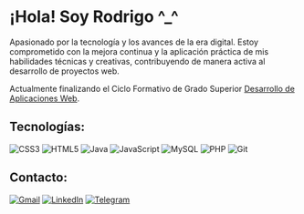 # ¡Hola! Soy Rodrigo ^_^
Apasionado por la tecnología y los avances de la era digital. Estoy comprometido con la mejora continua y la aplicación práctica de mis habilidades técnicas y creativas, contribuyendo de manera activa al desarrollo de proyectos web.

Actualmente finalizando el Ciclo Formativo de Grado Superior [Desarrollo de Aplicaciones Web](https://github.com/rodrigomardel/Desarrollo-de-Aplicaciones-Web).

## Tecnologías:

![CSS3](https://img.shields.io/badge/CSS3-1572B6?style=for-the-badge&logo=css3&logoColor=1572B6&labelColor=101010)
![HTML5](https://img.shields.io/badge/HTML5-E34F26?style=for-the-badge&logo=html5&logoColor=E34F26&labelColor=101010)
![Java](https://img.shields.io/badge/Java-F80000?style=for-the-badge&logo=openjdk&logoColor=F80000&labelColor=101010)
![JavaScript](https://img.shields.io/badge/JavaScript-F7DF1E?style=for-the-badge&logo=javascript&logoColor=F7DF1E&labelColor=101010)
![MySQL](https://img.shields.io/badge/MySQL-4479A1?style=for-the-badge&logo=mysql&logoColor=4479A1&labelColor=101010)
![PHP](https://img.shields.io/badge/PHP-777BB4?style=for-the-badge&logo=php&logoColor=777BB4&labelColor=101010)
![Git](https://img.shields.io/badge/Git-F05032?style=for-the-badge&logo=git&logoColor=F05032&labelColor=101010)

## Contacto:

[![Gmail](https://img.shields.io/badge/rodrigo.mardel.daw@gmail.com-EA4335?style=for-the-badge&logo=gmail&logoColor=white&labelColor=101010)](mailto:rodrigo.mardel.daw@gmail.com)
[![LinkedIn](https://img.shields.io/badge/LinkedIn-0A66C2?style=for-the-badge&logo=linkedin&logoColor=white&labelColor=101010)](https://www.linkedin.com/in/rodrigo-martinez-delgado/)
[![Telegram](https://img.shields.io/badge/Telegram-26A5E4?style=for-the-badge&logo=telegram&logoColor=white&labelColor=101010)](https://t.me/RodrigoWhile)
